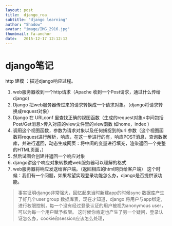 ```yaml
---
layout: post
title:  django_roa
subtitle: "django learning"
author: "Shadow"
avatar: "image/IMG_2916.jpg"
thumbnail: fa-anchor
date:   2015-12-17 12:12:12
---
```

# django笔记
http 建模 ：描述django响应过程。

1. web服务器收到一个http请求（Apache 收到一个Post请求，通过什么传给django）
2. Django 把web服务器传过来的请求转换成一个请求对象。（django将请求转换成request对象）
3. Django 在 URLconf 里查找正确的视图函数（生成的request对象<中间包括Post/Get消息>传入对应的view文件里的view函数  如home，index ）
4. 调用这个视图函数，参数为请求对象以及任何捕捉到的url 参数（这个视图函数将request进行解析，响应，在这一步进行的有，响应POST消息，查询数据库，并进行返回，动态生成网页：将中间的变量进行填充，渲染返回一个完整的HTML页面，）
5. 然后试图会创建并返回一个响应对象
6. django讲这个响应对象转换成web服务器可以理解的格式
7. web服务器将响应发送给客户端。（返回相应的html网页给客户端）
这个时候：我们有一个问题，如果希望实现登录功能怎么办，django是否提供该功能。
>事实证明django非常强大，回忆起来当时新建app的时候sync 数据库产生了好几个user group 数据库表，现在才知道，django 将用户与app绑定，进行权限控制，每一个没有经过登录认证的用户被视为anonymous user，可以为每一个用户赋予权限。
这时候你肯定也产生了另一个疑问，登录认证怎么办，cookie和session应该怎么处理，
